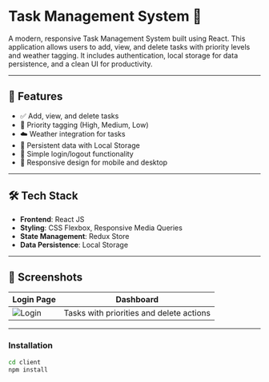# Task Management System 📝

A modern, responsive Task Management System built using React. This application allows users to add, view, and delete tasks with priority levels and weather tagging. It includes authentication, local storage for data persistence, and a clean UI for productivity.

---

## 🌟 Features

- ✅ Add, view, and delete tasks
- 🎯 Priority tagging (High, Medium, Low)
- ☁️ Weather integration for tasks
- 💾 Persistent data with Local Storage
- 🔐 Simple login/logout functionality
- 📱 Responsive design for mobile and desktop

---

## 🛠️ Tech Stack

- **Frontend**: React JS
- **Styling**: CSS Flexbox, Responsive Media Queries
- **State Management**: Redux Store
- **Data Persistence**: Local Storage

---

## 📸 Screenshots

| Login Page | Dashboard |
|------------|-----------|
| ![Login](https://images.pexels.com/photos/6204266/pexels-photo-6204266.jpeg) | Tasks with priorities and delete actions |

---


### Installation

```bash
cd client
npm install
